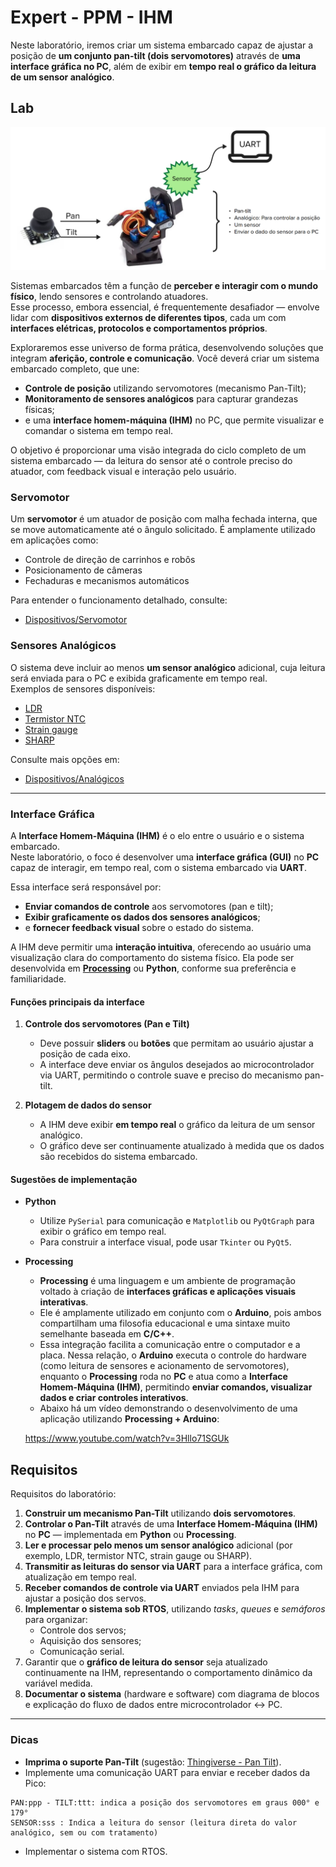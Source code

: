 # Expert - PPM - IHM

Neste laboratório, iremos criar um sistema embarcado capaz de ajustar a posição de **um conjunto pan-tilt (dois servomotores)** através de **uma interface gráfica no PC**, além de exibir em **tempo real o gráfico da leitura de um sensor analógico**.

## Lab

![](imgs-sensores/pan-tilt.png)

Sistemas embarcados têm a função de **perceber e interagir com o mundo físico**, lendo sensores e controlando atuadores.  
Esse processo, embora essencial, é frequentemente desafiador — envolve lidar com **dispositivos externos de diferentes tipos**, cada um com **interfaces elétricas, protocolos e comportamentos próprios**.

Exploraremos esse universo de forma prática, desenvolvendo soluções que integram **aferição, controle e comunicação**. Você deverá criar um sistema embarcado completo, que une:
- **Controle de posição** utilizando servomotores (mecanismo Pan-Tilt);
- **Monitoramento de sensores analógicos** para capturar grandezas físicas;
- e uma **interface homem-máquina (IHM)** no PC, que permite visualizar e comandar o sistema em tempo real.

O objetivo é proporcionar uma visão integrada do ciclo completo de um sistema embarcado — da leitura do sensor até o controle preciso do atuador, com feedback visual e interação pelo usuário.

### Servomotor

Um **servomotor** é um atuador de posição com malha fechada interna, que se move automaticamente até o ângulo solicitado. É amplamente utilizado em aplicações como:

- Controle de direção de carrinhos e robôs
- Posicionamento de câmeras
- Fechaduras e mecanismos automáticos

Para entender o funcionamento detalhado, consulte:
- [Dispositivos/Servomotor](/guides/dispositivos-servo)

### Sensores Analógicos

O sistema deve incluir ao menos **um sensor analógico** adicional, cuja leitura será enviada para o PC e exibida graficamente em tempo real.  
Exemplos de sensores disponíveis:

- [LDR](/guides/dispositivos-analogicos)
- [Termistor NTC](/guides/dispositivos-analogicos)
- [Strain gauge](/guides/dispositivos-analogicos)
- [SHARP](/guides/site/dispositivos-analogicos)

Consulte mais opções em:
- [Dispositivos/Analógicos](/guides/dispositivos-analogicos)

---

### Interface Gráfica

A **Interface Homem-Máquina (IHM)** é o elo entre o usuário e o sistema embarcado.  
Neste laboratório, o foco é desenvolver uma **interface gráfica (GUI)** no **PC** capaz de interagir, em tempo real, com o sistema embarcado via **UART**.

Essa interface será responsável por:
- **Enviar comandos de controle** aos servomotores (pan e tilt);
- **Exibir graficamente os dados dos sensores analógicos**;
- e **fornecer feedback visual** sobre o estado do sistema.

A IHM deve permitir uma **interação intuitiva**, oferecendo ao usuário uma visualização clara do comportamento do sistema físico. Ela pode ser desenvolvida em **[Processing](https://www.youtube.com/watch?v=3Hllo71SGUk)** ou **Python**, conforme sua preferência e familiaridade.

#### Funções principais da interface

1. **Controle dos servomotores (Pan e Tilt)**  
   - Deve possuir **sliders** ou **botões** que permitam ao usuário ajustar a posição de cada eixo.  
   - A interface deve enviar os ângulos desejados ao microcontrolador via UART, permitindo o controle suave e preciso do mecanismo pan-tilt.

2. **Plotagem de dados do sensor**  
   - A IHM deve exibir **em tempo real** o gráfico da leitura de um sensor analógico.  
   - O gráfico deve ser continuamente atualizado à medida que os dados são recebidos do sistema embarcado.

#### Sugestões de implementação

- **Python**  
  - Utilize `PySerial` para comunicação e `Matplotlib` ou `PyQtGraph` para exibir o gráfico em tempo real.  
  - Para construir a interface visual, pode usar `Tkinter` ou `PyQt5`.

- **Processing**  
  - **Processing** é uma linguagem e um ambiente de programação voltado à criação de **interfaces gráficas e aplicações visuais interativas**.  
  - Ele é amplamente utilizado em conjunto com o **Arduino**, pois ambos compartilham uma filosofia educacional e uma sintaxe muito semelhante baseada em **C/C++**.  
  - Essa integração facilita a comunicação entre o computador e a placa. Nessa relação, o **Arduino** executa o controle do hardware (como leitura de sensores e acionamento de servomotores), enquanto o **Processing** roda no **PC** e atua como a **Interface Homem-Máquina (IHM)**, permitindo **enviar comandos, visualizar dados e criar controles interativos**.  
  - Abaixo há um vídeo demonstrando o desenvolvimento de uma aplicação utilizando **Processing + Arduino**:

  https://www.youtube.com/watch?v=3Hllo71SGUk


## Requisitos

Requisitos do laboratório:

1. **Construir um mecanismo Pan-Tilt** utilizando **dois servomotores**.
2. **Controlar o Pan-Tilt** através de uma **Interface Homem-Máquina (IHM)** no **PC** — implementada em **Python** ou **Processing**.
3. **Ler e processar pelo menos um sensor analógico** adicional (por exemplo, LDR, termistor NTC, strain gauge ou SHARP).
4. **Transmitir as leituras do sensor via UART** para a interface gráfica, com atualização em tempo real.
5. **Receber comandos de controle via UART** enviados pela IHM para ajustar a posição dos servos.
6. **Implementar o sistema sob RTOS**, utilizando *tasks*, *queues* e *semáforos* para organizar:
   - Controle dos servos;
   - Aquisição dos sensores;
   - Comunicação serial.
7. Garantir que o **gráfico de leitura do sensor** seja atualizado continuamente na IHM, representando o comportamento dinâmico da variável medida.
8. **Documentar o sistema** (hardware e software) com diagrama de blocos e explicação do fluxo de dados entre microcontrolador ↔ PC.

---

### Dicas

- **Imprima o suporte Pan-Tilt** (sugestão: [Thingiverse - Pan Tilt](https://www.thingiverse.com/thing:708819)).
- Implemente uma comunicação UART para enviar e receber dados da Pico:
```
PAN:ppp - TILT:ttt: indica a posição dos servomotores em graus 000° e 179°
SENSOR:sss : Indica a leitura do sensor (leitura direta do valor analógico, sem ou com tratamento)
```
- Implementar o sistema com RTOS.



